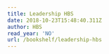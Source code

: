```yaml
---
title: Leadership HBS
date: 2018-10-23T15:48:40.311Z
author: HBS
read_year: 'NO'
url: /bookshelf/leadership-hbs
---
```


